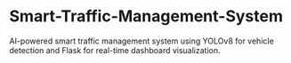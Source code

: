 # Smart-Traffic-Management-System
AI-powered smart traffic management system using YOLOv8 for vehicle detection and Flask for real-time dashboard visualization.

